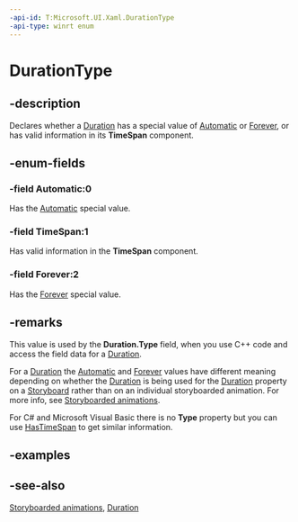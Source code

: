 ```yaml
---
-api-id: T:Microsoft.UI.Xaml.DurationType
-api-type: winrt enum
---
```


<!-- Enumeration syntax
public enum Windows.UI.Xaml.DurationType : int
-->

# DurationType

## -description
Declares whether a [Duration](duration.md) has a special value of [Automatic](durationhelper_automatic.md) or [Forever](durationhelper_forever.md), or has valid information in its **TimeSpan** component.

## -enum-fields
### -field Automatic:0
Has the [Automatic](durationhelper_automatic.md) special value.

### -field TimeSpan:1
Has valid information in the **TimeSpan** component.

### -field Forever:2
Has the [Forever](durationhelper_forever.md) special value.


## -remarks
This value is used by the **Duration.Type** field, when you use C++ code and access the field data for a [Duration](duration.md).

For a [Duration](duration.md) the [Automatic](durationhelper_automatic.md) and [Forever](durationhelper_forever.md) values have different meaning depending on whether the [Duration](duration.md) is being used for the [Duration](../microsoft.ui.xaml.media.animation/timeline_duration.md) property on a [Storyboard](visualstate_storyboard.md) rather than on an individual storyboarded animation. For more info, see [Storyboarded animations](/windows/apps/design/motion/storyboarded-animations).

For C# and Microsoft Visual Basic there is no **Type** property but you can use [HasTimeSpan](duration_hastimespan.md) to get similar information.

## -examples

## -see-also
[Storyboarded animations](/windows/apps/design/motion/storyboarded-animations), [Duration](duration.md)
